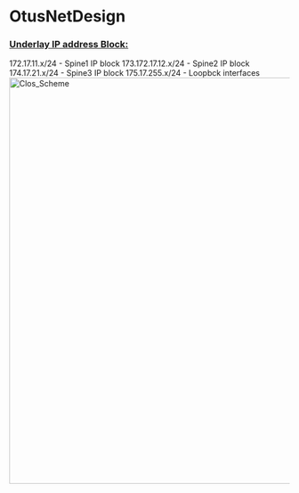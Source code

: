 # OtusNetDesign
<h3><U>Underlay IP address Block:</U></h3>
172.17.11.x/24 - Spine1 IP block
173.172.17.12.x/24 - Spine2 IP block
174.17.21.x/24 - Spine3 IP block
175.17.255.x/24 - Loopbck interfaces
<img width="729" alt="Clos_Scheme" src="https://user-images.githubusercontent.com/39993377/117587840-8bf79980-b128-11eb-96c9-f2199b558861.png">
